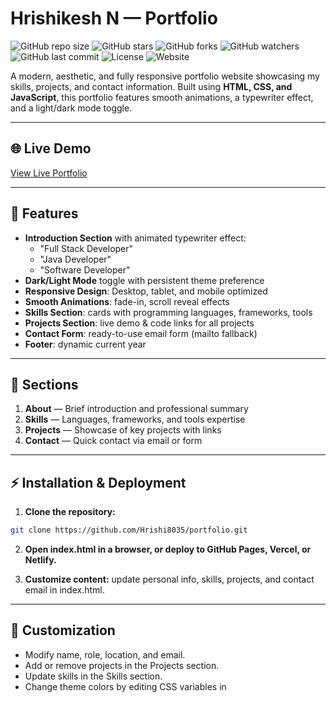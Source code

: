# Hrishikesh N — Portfolio

![GitHub repo size](https://img.shields.io/github/repo-size/Hrishi8035/portfolio?color=blue)
![GitHub stars](https://img.shields.io/github/stars/Hrishi8035/portfolio?style=social)
![GitHub forks](https://img.shields.io/github/forks/Hrishi8035/portfolio?style=social)
![GitHub watchers](https://img.shields.io/github/watchers/Hrishi8035/portfolio?style=social)
![GitHub last commit](https://img.shields.io/github/last-commit/Hrishi8035/portfolio)
![License](https://img.shields.io/github/license/Hrishi8035/portfolio)
![Website](https://img.shields.io/website?down_color=red&down_message=offline&url=https%3A%2F%2FHrishi8035.github.io%2Fportfolio)

A modern, aesthetic, and fully responsive portfolio website showcasing my skills, projects, and contact information. Built using **HTML, CSS, and JavaScript**, this portfolio features smooth animations, a typewriter effect, and a light/dark mode toggle.

---

## 🌐 Live Demo

[View Live Portfolio](https://hrishi8035.github.io/portfolio)

---

## 🚀 Features

- **Introduction Section** with animated typewriter effect:
  - "Full Stack Developer"
  - "Java Developer"
  - "Software Developer"
- **Dark/Light Mode** toggle with persistent theme preference
- **Responsive Design**: Desktop, tablet, and mobile optimized
- **Smooth Animations**: fade-in, scroll reveal effects
- **Skills Section**: cards with programming languages, frameworks, tools
- **Projects Section**: live demo & code links for all projects
- **Contact Form**: ready-to-use email form (mailto fallback)
- **Footer**: dynamic current year

---

## 📝 Sections

1. **About** — Brief introduction and professional summary  
2. **Skills** — Languages, frameworks, and tools expertise  
3. **Projects** — Showcase of key projects with links  
4. **Contact** — Quick contact via email or form  

---

## ⚡ Installation & Deployment

1. **Clone the repository:**

```bash
git clone https://github.com/Hrishi8035/portfolio.git
```

2. **Open index.html in a browser, or deploy to GitHub Pages, Vercel, or Netlify.**

3. **Customize content:** update personal info, skills, projects, and contact email in index.html.

---

## 🎨 Customization
- Modify name, role, location, and email.
- Add or remove projects in the Projects section.
- Update skills in the Skills section.
- Change theme colors by editing CSS variables in <style>.

---

## 🛠 Technologies Used
- HTML5
- CSS3 (Flexbox, Grid, Variables)
- JavaScript (ES6+, DOM manipulation)
- Animations: Typewriter effect, scroll reveal
- Responsive Design: mobile-first, cross-device

---

## 📧 Contact
- Email: n.hrishi02@example.com
- [GitHub](https://github.com/Hrishi8035)
- [LinkedIn](https://www.linkedin.com/in/hrishikesh-n-210174247/)

---

## 📄 License
This project is licensed under the MIT License.
See the [LICENSE](LICENSE) file for details.

Built with ❤️ by Hrishikesh N